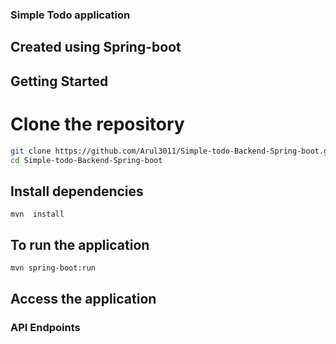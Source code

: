 ### Simple Todo application 

## Created using Spring-boot 

## Getting Started
# Clone the repository

```bash
git clone https://github.com/Arul3011/Simple-todo-Backend-Spring-boot.git
cd Simple-todo-Backend-Spring-boot
```



## Install dependencies

```
mvn  install
```

## To run the application

```bash
mvn spring-boot:run
```

## Access the application

### API Endpoints

